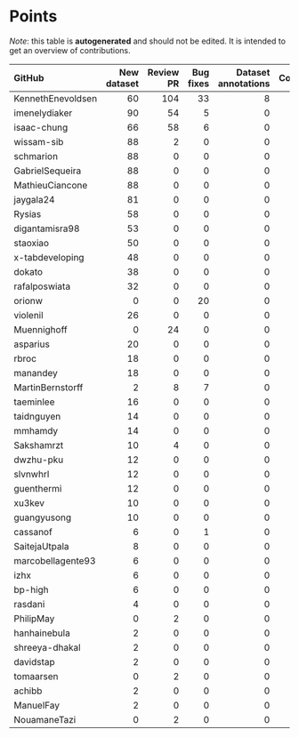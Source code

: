 # Points

_Note_: this table is **autogenerated** and should not be edited. It is intended to get an overview of contributions.

 | GitHub            |   New dataset |   Review PR |   Bug fixes |   Dataset annotations |   Coordination |   Running Models |   New task |   Total |
|:------------------|--------------:|------------:|------------:|----------------------:|---------------:|-----------------:|-----------:|--------:|
| KennethEnevoldsen |            60 |         104 |          33 |                     8 |              9 |                0 |          0 |     214 |
| imenelydiaker     |            90 |          54 |           5 |                     0 |              0 |                0 |          0 |     149 |
| isaac-chung       |            66 |          58 |           6 |                     0 |              4 |                0 |          0 |     134 |
| wissam-sib        |            88 |           2 |           0 |                     0 |              0 |                0 |          0 |      90 |
| schmarion         |            88 |           0 |           0 |                     0 |              0 |                0 |          0 |      88 |
| GabrielSequeira   |            88 |           0 |           0 |                     0 |              0 |                0 |          0 |      88 |
| MathieuCiancone   |            88 |           0 |           0 |                     0 |              0 |                0 |          0 |      88 |
| jaygala24         |            81 |           0 |           0 |                     0 |              0 |                0 |          0 |      81 |
| Rysias            |            58 |           0 |           0 |                     0 |              0 |                0 |          0 |      58 |
| digantamisra98    |            53 |           0 |           0 |                     0 |              0 |                0 |          0 |      53 |
| staoxiao          |            50 |           0 |           0 |                     0 |              0 |                0 |          0 |      50 |
| x-tabdeveloping   |            48 |           0 |           0 |                     0 |              1 |                0 |          0 |      49 |
| dokato            |            38 |           0 |           0 |                     0 |              0 |                0 |          0 |      38 |
| rafalposwiata     |            32 |           0 |           0 |                     0 |              0 |                0 |          0 |      32 |
| orionw            |             0 |           0 |          20 |                     0 |              0 |                0 |         10 |      30 |
| violenil          |            26 |           0 |           0 |                     0 |              0 |                0 |          0 |      26 |
| Muennighoff       |             0 |          24 |           0 |                     0 |              0 |                0 |          0 |      24 |
| asparius          |            20 |           0 |           0 |                     0 |              0 |                0 |          0 |      20 |
| rbroc             |            18 |           0 |           0 |                     0 |              0 |                0 |          0 |      18 |
| manandey          |            18 |           0 |           0 |                     0 |              0 |                0 |          0 |      18 |
| MartinBernstorff  |             2 |           8 |           7 |                     0 |              0 |                0 |          0 |      17 |
| taeminlee         |            16 |           0 |           0 |                     0 |              0 |                0 |          0 |      16 |
| taidnguyen        |            14 |           0 |           0 |                     0 |              0 |                0 |          0 |      14 |
| mmhamdy           |            14 |           0 |           0 |                     0 |              0 |                0 |          0 |      14 |
| Sakshamrzt        |            10 |           4 |           0 |                     0 |              0 |                0 |          0 |      14 |
| dwzhu-pku         |            12 |           0 |           0 |                     0 |              0 |                0 |          0 |      12 |
| slvnwhrl          |            12 |           0 |           0 |                     0 |              0 |                0 |          0 |      12 |
| guenthermi        |            12 |           0 |           0 |                     0 |              0 |                0 |          0 |      12 |
| xu3kev            |            10 |           0 |           0 |                     0 |              0 |                0 |          0 |      10 |
| guangyusong       |            10 |           0 |           0 |                     0 |              0 |                0 |          0 |      10 |
| cassanof          |             6 |           0 |           1 |                     0 |              0 |                1 |          0 |       8 |
| SaitejaUtpala     |             8 |           0 |           0 |                     0 |              0 |                0 |          0 |       8 |
| marcobellagente93 |             6 |           0 |           0 |                     0 |              0 |                0 |          0 |       6 |
| izhx              |             6 |           0 |           0 |                     0 |              0 |                0 |          0 |       6 |
| bp-high           |             6 |           0 |           0 |                     0 |              0 |                0 |          0 |       6 |
| rasdani           |             4 |           0 |           0 |                     0 |              0 |                0 |          0 |       4 |
| PhilipMay         |             0 |           2 |           0 |                     0 |              0 |                0 |          0 |       2 |
| hanhainebula      |             2 |           0 |           0 |                     0 |              0 |                0 |          0 |       2 |
| shreeya-dhakal    |             2 |           0 |           0 |                     0 |              0 |                0 |          0 |       2 |
| davidstap         |             2 |           0 |           0 |                     0 |              0 |                0 |          0 |       2 |
| tomaarsen         |             0 |           2 |           0 |                     0 |              0 |                0 |          0 |       2 |
| achibb            |             2 |           0 |           0 |                     0 |              0 |                0 |          0 |       2 |
| ManuelFay         |             2 |           0 |           0 |                     0 |              0 |                0 |          0 |       2 |
| NouamaneTazi      |             0 |           2 |           0 |                     0 |              0 |                0 |          0 |       2 |